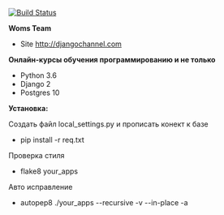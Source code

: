 [![Build Status](https://travis-ci.org/DJWOMS/WomsTeam.svg?branch=master)](https://travis-ci.org/DJWOMS/WomsTeam)

**Woms Team**
-  Site http://djangochannel.com

**Онлайн-курсы обучения программированию и не только**
 
- Python 3.6
- Django 2
- Postgres 10

**Установка:**

Создать файл local_settings.py и прописать конект к базе
- pip install -r req.txt

Проверка стиля
- flake8 your_apps

Авто исправление
- autopep8 ./your_apps --recursive -v --in-place -a
